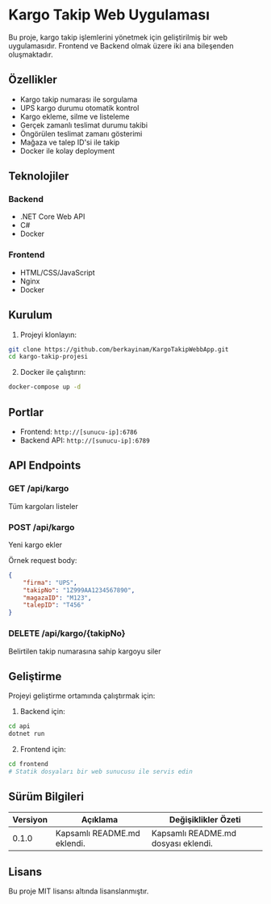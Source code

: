 # Kargo Takip Web Uygulaması

Bu proje, kargo takip işlemlerini yönetmek için geliştirilmiş bir web uygulamasıdır. Frontend ve Backend olmak üzere iki ana bileşenden oluşmaktadır.

## Özellikler

- Kargo takip numarası ile sorgulama
- UPS kargo durumu otomatik kontrol
- Kargo ekleme, silme ve listeleme
- Gerçek zamanlı teslimat durumu takibi
- Öngörülen teslimat zamanı gösterimi
- Mağaza ve talep ID'si ile takip
- Docker ile kolay deployment

## Teknolojiler

### Backend
- .NET Core Web API
- C#
- Docker

### Frontend
- HTML/CSS/JavaScript
- Nginx
- Docker

## Kurulum

1. Projeyi klonlayın:
```bash
git clone https://github.com/berkayinam/KargoTakipWebbApp.git
cd kargo-takip-projesi
```

2. Docker ile çalıştırın:
```bash
docker-compose up -d
```

## Portlar

- Frontend: `http://[sunucu-ip]:6786`
- Backend API: `http://[sunucu-ip]:6789`

## API Endpoints

### GET /api/kargo
Tüm kargoları listeler

### POST /api/kargo
Yeni kargo ekler

Örnek request body:
```json
{
    "firma": "UPS",
    "takipNo": "1Z999AA1234567890",
    "magazaID": "M123",
    "talepID": "T456"
}
```

### DELETE /api/kargo/{takipNo}
Belirtilen takip numarasına sahip kargoyu siler

## Geliştirme

Projeyi geliştirme ortamında çalıştırmak için:

1. Backend için:
```bash
cd api
dotnet run
```

2. Frontend için:
```bash
cd frontend
# Statik dosyaları bir web sunucusu ile servis edin
```

## Sürüm Bilgileri

| Versiyon | Açıklama                     | Değişiklikler Özeti                               |
| -------- | --------------------------- | ------------------------------------------------ |
| 0.1.0   | Kapsamlı README.md eklendi. | Kapsamlı README.md dosyası eklendi.              |


## Lisans

Bu proje MIT lisansı altında lisanslanmıştır.
